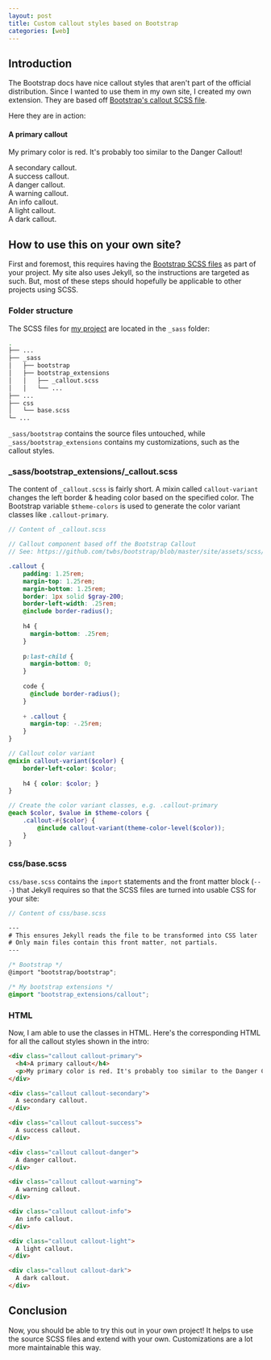 ```yaml
---
layout: post
title: Custom callout styles based on Bootstrap
categories: [web]
---
```


## Introduction

The Bootstrap docs have nice callout styles that aren't part of the official distribution. Since I wanted to use them in my own site, I created my own extension. They are based off [Bootstrap's callout SCSS file](https://github.com/twbs/bootstrap/blob/master/site/assets/scss/_callouts.scss).

Here they are in action:

<div class="callout callout-primary">
  <h4>A primary callout</h4>
  <p>My primary color is red. It's probably too similar to the Danger Callout!</p>
</div>

<div class="callout callout-secondary">
  A secondary callout.
</div>

<div class="callout callout-success">
  A success callout.
</div>

<div class="callout callout-danger">
  A danger callout.
</div>

<div class="callout callout-warning">
  A warning callout.
</div>

<div class="callout callout-info">
  An info callout.
</div>

<div class="callout callout-light">
  A light callout.
</div>

<div class="callout callout-dark">
  A dark callout.
</div>

## How to use this on your own site?

First and foremost, this requires having the [Bootstrap SCSS files](https://getbootstrap.com/docs/4.4/getting-started/download/#source-files) as part of your project. My site also uses Jekyll, so the instructions are targeted as such. But, most of these steps should hopefully be applicable to other projects using SCSS.

### Folder structure

The SCSS files for [my project](https://github.com/estherjk/estherjk.github.io) are located in the `_sass` folder:

```bash
.
├── ...
├── _sass
│   ├── bootstrap
│   ├── bootstrap_extensions
│   │   ├── _callout.scss
│   │   └── ...
├── ...
├── css
│   └── base.scss
└─ ...
```

`_sass/bootstrap` contains the source files untouched, while `_sass/bootstrap_extensions` contains my customizations, such as the callout styles.

### _sass/bootstrap_extensions/_callout.scss

The content of `_callout.scss` is fairly short. A mixin called `callout-variant` changes the left border & heading color based on the specified color. The Bootstrap variable `$theme-colors` is used to generate the color variant classes like `.callout-primary`.

```scss
// Content of _callout.scss

// Callout component based off the Bootstrap Callout
// See: https://github.com/twbs/bootstrap/blob/master/site/assets/scss/_callouts.scss

.callout {
    padding: 1.25rem;
    margin-top: 1.25rem;
    margin-bottom: 1.25rem;
    border: 1px solid $gray-200;
    border-left-width: .25rem;
    @include border-radius();
  
    h4 {
      margin-bottom: .25rem;
    }
  
    p:last-child {
      margin-bottom: 0;
    }
  
    code {
      @include border-radius();
    }
  
    + .callout {
      margin-top: -.25rem;
    }
}

// Callout color variant
@mixin callout-variant($color) {
    border-left-color: $color;
    
    h4 { color: $color; }
}

// Create the color variant classes, e.g. .callout-primary
@each $color, $value in $theme-colors {
    .callout-#{$color} {
        @include callout-variant(theme-color-level($color));
    }
}
```

### css/base.scss

`css/base.scss` contains the `import` statements and the front matter block (`---`) that Jekyll requires so that the SCSS files are turned into usable CSS for your site:

```scss
// Content of css/base.scss

---
# This ensures Jekyll reads the file to be transformed into CSS later
# Only main files contain this front matter, not partials.
---

/* Bootstrap */
@import "bootstrap/bootstrap";

/* My bootstrap extensions */
@import "bootstrap_extensions/callout";
```

### HTML

Now, I am able to use the classes in HTML. Here's the corresponding HTML for all the callout styles shown in the intro:

```html
<div class="callout callout-primary">
  <h4>A primary callout</h4>
  <p>My primary color is red. It's probably too similar to the Danger Callout!</p>
</div>

<div class="callout callout-secondary">
  A secondary callout.
</div>

<div class="callout callout-success">
  A success callout.
</div>

<div class="callout callout-danger">
  A danger callout.
</div>

<div class="callout callout-warning">
  A warning callout.
</div>

<div class="callout callout-info">
  An info callout.
</div>

<div class="callout callout-light">
  A light callout.
</div>

<div class="callout callout-dark">
  A dark callout.
</div>
```

## Conclusion

Now, you should be able to try this out in your own project! It helps to use the source SCSS files and extend with your own. Customizations are a lot more maintainable this way.